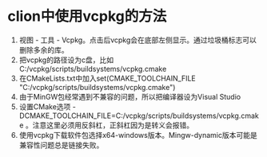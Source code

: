 # clion中使用vcpkg的方法

1. 视图 - 工具 - Vcpkg。点击后vcpkg会在底部左侧显示。通过垃圾桶标志可以删除多余的库。
2. 把vcpkg的路径设为c盘，比如C:/vcpkg/scripts/buildsystems/vcpkg.cmake
3. 在CMakeLists.txt中加入set(CMAKE_TOOLCHAIN_FILE "C:/vcpkg/scripts/buildsystems/vcpkg.cmake") 
4. 由于MinGW包经常遇到不兼容的问题，所以把编译器设为Visual Studio 
5. 设置CMake选项 -DCMAKE_TOOLCHAIN_FILE=C:/vcpkg/scripts/buildsystems/vcpkg.cmake 。注意这里必须用反斜杠，正斜杠因为是转义会报错。
6. 使用vcpkg下载软件包选择x64-windows版本。Mingw-dynamic版本可能是兼容性问题总是链接失败。
